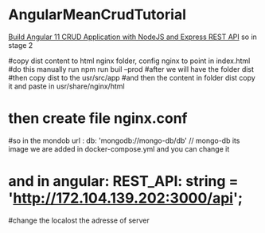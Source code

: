 # AngularMeanCrudTutorial

[Build Angular 11 CRUD Application with NodeJS and Express REST API](https://www.positronx.io/build-angular-crud-application-with-nodejs-and-express-rest-api/)
so 
in stage 2 

#copy dist content to html nginx folder, config nginx to point in index.html
#do this manually run npm run buil –prod 
#after we will have the folder dist 
#then copy dist to the usr/src/app
#and then the content in folder dist copy it and paste in usr/share/nginx/html
# then create file nginx.conf 


#so in the mondob url : db: 'mongodb://mongo-db/db' // mongo-db its image we are added in docker-compose.yml and you can change it 
# and in angular: REST_API: string = 'http://172.104.139.202:3000/api';
#change the localost the adresse of server
